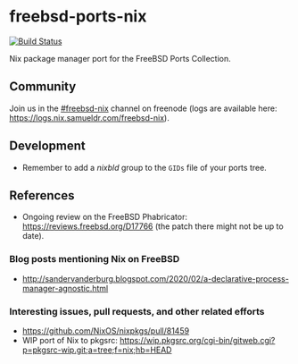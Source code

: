 freebsd-ports-nix
=================

[![Build Status](https://api.cirrus-ci.com/github/0mp/freebsd-ports-nix.svg)](https://cirrus-ci.com/github/0mp/freebsd-ports-nix)

Nix package manager port for the FreeBSD Ports Collection.

Community
---------

Join us in the [#freebsd-nix](https://webchat.freenode.net/#freebsd-nix) channel on freenode (logs are available here: https://logs.nix.samueldr.com/freebsd-nix).

Development
-----------

-	Remember to add a *nixbld* group to the `GIDs` file of your ports tree.

References
----------

-	Ongoing review on the FreeBSD Phabricator: https://reviews.freebsd.org/D17766 (the patch there might not be up to date).

### Blog posts mentioning Nix on FreeBSD

-	http://sandervanderburg.blogspot.com/2020/02/a-declarative-process-manager-agnostic.html

### Interesting issues, pull requests, and other related efforts

-	https://github.com/NixOS/nixpkgs/pull/81459
-	WIP port of Nix to pkgsrc: https://wip.pkgsrc.org/cgi-bin/gitweb.cgi?p=pkgsrc-wip.git;a=tree;f=nix;hb=HEAD
